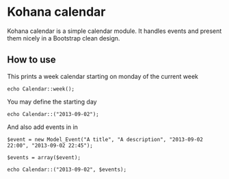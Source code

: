 # Kohana calendar

Kohana calendar is a simple calendar module. It handles events and present them
nicely in a Bootstrap clean design.

## How to use

This prints a week calendar starting on monday of the current week

    echo Calendar::week();

You may define the starting day

    echo Calendar::("2013-09-02");

And also add events in in

    $event = new Model_Event("A title", "A description", "2013-09-02 22:00", "2013-09-02 22:45");

    $events = array($event);

    echo Calendar::("2013-09-02", $events);
